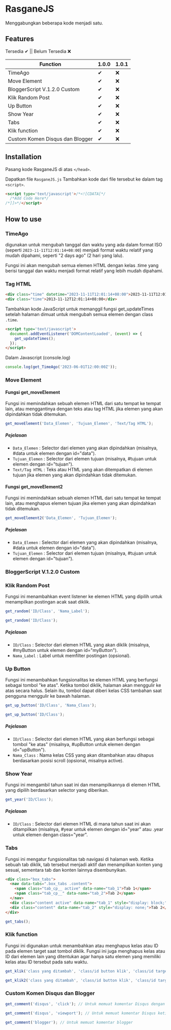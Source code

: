 # RasganeJS
Menggabungkan beberapa kode menjadi satu.

## Features
Tersedia ✔ || Belum Tersedia ❌

| Function | 1.0.0 | 1.0.1 |
| ------ | ------ | ------ |
| TimeAgo | ✔ | ❌ |
| Move Element | ✔ | ❌ |
| BloggerScript V.1.2.0 Custom | ✔ | ❌ |
| Klik Random Post | ✔ | ❌ |
| Up Button | ✔ | ❌ |
| Show Year | ✔ | ❌ |
| Tabs | ✔ | ❌ |
| Klik function | ✔ | ❌ |
| Custom Komen Disqus dan Blogger | ✔ | ❌ |

## Installation

Pasang kode RasganeJS di atas `</head>`.

Dapatkan file `RasganeJS.js`
Tambahkan kode dari file tersebut ke dalam tag `<script>`.

```html
<script type='text/javascript'>/*<![CDATA[*/
  /*Add Code Here*/
/*]]>*/</script>
```

## How to use

### TimeAgo
digunakan untuk mengubah tanggal dan waktu yang ada dalam format ISO (seperti `2023-11-11T12:01:14+08:00`) menjadi format waktu relatif yang mudah dipahami, seperti "2 days ago" (2 hari yang lalu).

Fungsi ini akan mengubah semua elemen HTML dengan kelas .time yang berisi tanggal dan waktu menjadi format relatif yang lebih mudah dipahami.

### Tag HTML

```html
<div class="time" datetime="2023-11-11T12:01:14+08:00">2023-11-11T12:01:14+08:00</div>
<div class="time">2013-11-12T12:01:14+08:00</div>
```

Tambahkan kode JavaScript untuk memanggil fungsi get_updateTimes setelah halaman dimuat untuk mengubah semua elemen dengan class `.time`.

```html
<script type='text/javascript'>
  document.addEventListener('DOMContentLoaded', (event) => {
    get_updateTimes();
  });
</script>
```

Dalam Javascript (console.log)
```javascript
console.log(get_TimeAgo('2023-06-01T12:00:00Z'));
```

### Move Element

#### Fungsi get_moveElement
Fungsi ini memindahkan sebuah elemen HTML dari satu tempat ke tempat lain, atau menggantinya dengan teks atau tag HTML jika elemen yang akan dipindahkan tidak ditemukan.

```javascript
get_moveElement('Data_Elemen', 'Tujuan_Elemen', 'Text/Tag HTML');
```

##### Pejelasan
+ `Data_Elemen` : Selector dari elemen yang akan dipindahkan (misalnya, #data untuk elemen dengan id="data").
+ `Tujuan_Elemen` : Selector dari elemen tujuan (misalnya, #tujuan untuk elemen dengan id="tujuan").
+ `Text/Tag HTML` : Teks atau HTML yang akan ditempatkan di elemen tujuan jika elemen yang akan dipindahkan tidak ditemukan.

#### Fungsi get_moveElement2
Fungsi ini memindahkan sebuah elemen HTML dari satu tempat ke tempat lain, atau menghapus elemen tujuan jika elemen yang akan dipindahkan tidak ditemukan.

```javascript
get_moveElement2('Data_Elemen', 'Tujuan_Elemen');
```
##### Pejelasan
+ `Data_Elemen` : Selector dari elemen yang akan dipindahkan (misalnya, #data untuk elemen dengan id="data").
+ `Tujuan_Elemen` : Selector dari elemen tujuan (misalnya, #tujuan untuk elemen dengan id="tujuan").

### BloggerScript V.1.2.0 Custom

### Klik Random Post
Fungsi ini menambahkan event listener ke elemen HTML yang dipilih untuk menampilkan postingan acak saat diklik.

```javascript
get_random('ID/Class', 'Nama_Label');
```

```javascript
get_random('ID/Class');
```

##### Pejelasan
+ `ID/Class` : Selector dari elemen HTML yang akan diklik (misalnya, #myButton untuk elemen dengan id="myButton").
+ `Nama_Label` : Label untuk memfilter postingan (opsional).

### Up Button
Fungsi ini menambahkan fungsionalitas ke elemen HTML yang berfungsi sebagai tombol "ke atas". Ketika tombol diklik, halaman akan menggulir ke atas secara halus. Selain itu, tombol dapat diberi kelas CSS tambahan saat pengguna menggulir ke bawah halaman.

```javascript
get_up_button('ID/Class', 'Nama_Class');
```

```javascript
get_up_button('ID/Class');
```

##### Pejelasan
+ `ID/Class` : Selector dari elemen HTML yang akan berfungsi sebagai tombol "ke atas" (misalnya, #upButton untuk elemen dengan id="upButton").
+ `Nama_Class` : Nama kelas CSS yang akan ditambahkan atau dihapus berdasarkan posisi scroll (opsional, misalnya active).

### Show Year
Fungsi ini mengambil tahun saat ini dan menampilkannya di elemen HTML yang dipilih berdasarkan selector yang diberikan.

```javascript
get_year('ID/Class');
```

##### Pejelasan
+ `ID/Class` : Selector dari elemen HTML di mana tahun saat ini akan ditampilkan (misalnya, #year untuk elemen dengan id="year" atau .year untuk elemen dengan class="year".

### Tabs
Fungsi ini mengatur fungsionalitas tab navigasi di halaman web. Ketika sebuah tab diklik, tab tersebut menjadi aktif dan menampilkan konten yang sesuai, sementara tab dan konten lainnya disembunyikan.

```html
<div class="box_tabs">
  <nav data-tabs=".box_tabs .content">
    <span class="tab_cp__ active" data-name="tab_1">Tab 1</span>
    <span class="tab_cp__" data-name="tab_2">Tab 2</span>
  </nav>
  <div class="content active" data-name="tab_1" style="display: block;">Tab 1</div>
  <div class="content" data-name="tab_2" style="display: none;">Tab 2</div>
</div>
```

```javascript
get_tabs();
```

### Klik function
Fungsi ini digunakan untuk menambahkan atau menghapus kelas atau ID pada elemen target saat tombol diklik. Fungsi ini juga menghapus kelas atau ID dari elemen lain yang ditentukan agar hanya satu elemen yang memiliki kelas atau ID tersebut pada satu waktu.

```javascript
get_klik('class yang ditambah', 'class/id button klik', 'class/id target');
```

```javascript
get_klik2('class yang ditambah', 'class/id button klik', 'class/id target');
```

### Custom Komen Disqus dan Blogger
```javascript
get_comment('disqus', 'click'); // Untuk memuat komentar Disqus dengan klik
```

```javascript
get_comment('disqus', 'viewport'); // Untuk memuat komentar Disqus ketika elemen masuk viewport
```

```javascript
get_comment('blogger'); // Untuk memuat komentar blogger
```
